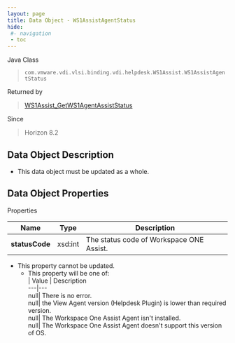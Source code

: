 ```yaml
---
layout: page
title: Data Object - WS1AssistAgentStatus
hide:
 #- navigation
 - toc
---
```






Java Class  
> `com.vmware.vdi.vlsi.binding.vdi.helpdesk.WS1Assist.WS1AssistAgentStatus`

Returned by  
> [WS1Assist_GetWS1AgentAssistStatus](vdi.helpdesk.WS1Assist.md#getWS1AssistAgentStatus)

Since  
> Horizon 8.2


## Data Object Description 

  * This data object must be updated as a whole.



## Data Object Properties

Properties

Name |  Type |  Description   
---|---|---  
**statusCode**|  xsd:int|  The status code of Workspace ONE Assist.   


* This property cannot be updated.
  * This property will be one of:  
|  Value |  Description   
---|---  
null| There is no error.  
null| the View Agent version (Helpdesk Plugin) is lower than required version.  
null| The Workspace One Assist Agent isn't installed.  
null| The Workspace One Assist Agent doesn't support this version of OS.  

  
  
  
 
  
  
